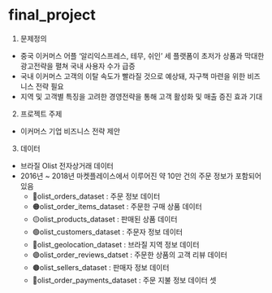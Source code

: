 # final_project
1. 문제정의
- 중국 이커머스 어플  ‘알리익스프레스, 테무, 쉬인’ 세 플랫폼이 초저가 상품과 막대한 광고전략을 펼쳐 국내 사용자 수가 급증
- 국내 이커머스 고객의 이탈 속도가 빨라질 것으로 예상돼, 자구책 마련을 위한 비즈니스 전략 필요
- 지역 및 고객별 특징을 고려한 경영전략을 통해 고객 활성화 및 매출 증진 효과 기대
2. 프로젝트 주제
- 이커머스 기업 비즈니스 전략 제안
3. 데이터
- 브라질 Olist 전자상거래 데이터
- 2016년 ~ 2018년 마켓플레이스에서 이루어진 약 10만 건의 주문 정보가 포함되어 있음
  - 🔴olist_orders_dataset : 주문 정보 데이터
  - 🟠olist_order_items_dataset : 주문한 구매 상품 데이터
  - 🟡olist_products_dataset : 판매된 상품 데이터
  - 🟢olist_customers_dataset : 주문자 정보 데이터
  - 🔵olist_geolocation_dataset : 브라질 지역 정보 데이터
  - 🟣olist_order_reviews_datset : 주문한 상품의 고객 리뷰 데이터 
  - 🟤olist_sellers_dataset : 판매자 정보 데이터
  - 🔴olist_order_payments_dataset : 주문 지불 정보 데이터 셋
